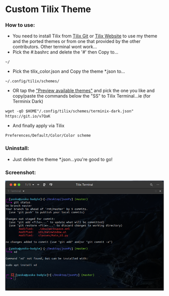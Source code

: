 # Custom Tilix Theme
### How to use:
* You need to install Tilix from [Tilix Git](https://github.com/gnunn1/tilix) or [Tilix Website](https://gnunn1.github.io/tilix-web/) to use my theme and the ported themes or from one that provided by the other contributors. Other terminal wont work...
* Pick the #.bashrc and delete the '#' then Copy to...
```
~/
```

* Pick the tilix_color.json and Copy the theme *.json to...
```
~/.config/tilix/schemes/
```
* OR tap the ["Preview available themes"](Themes.md) and pick the one you like and copy/paste the commands below the "SS" to Tilix Terminal...ie (for Terminix Dark)
```
wget -qO $HOME"/.config/tilix/schemes/terminix-dark.json" https://git.io/v7QaK
```
* And finally apply via Tilix
```
Preferences/Default/Color/Color scheme
```


### Uninstall:
* Just delete the theme *.json...you're good to go!


### Screenshot:
![alttext](https://github.com/yasinkya/tilix-theme/blob/master/scr.png)
